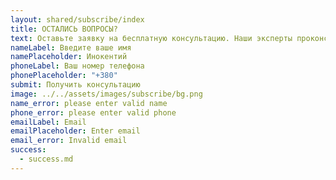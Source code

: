 ```yaml
---
layout: shared/subscribe/index
title: ОСТАЛИСЬ ВОПРОСЫ?
text: Оставьте заявку на бесплатную консультацию. Наши эксперты проконсультируют Вас и помогут начать инвестировать.
nameLabel: Введите ваше имя
namePlaceholder: Инокентий
phoneLabel: Ваш номер телефона
phonePlaceholder: "+380"
submit: Получить консультацию
image: ../../assets/images/subscribe/bg.png
name_error: please enter valid name
phone_error: please enter valid phone
emailLabel: Email
emailPlaceholder: Enter email
email_error: Invalid email
success:
  - success.md
---
```

